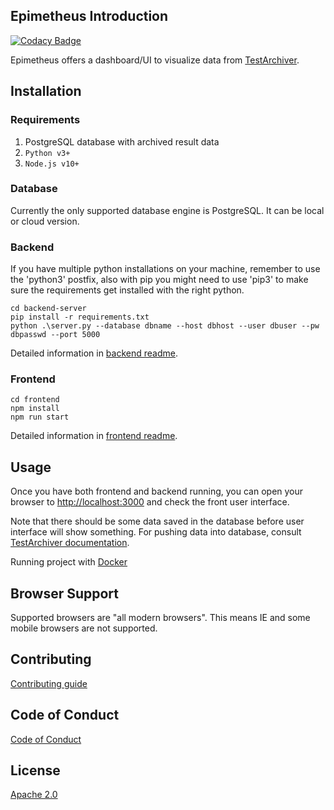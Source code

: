 ## Epimetheus Introduction

[![Codacy Badge](https://api.codacy.com/project/badge/Grade/2540205769b54d6ab25426c2158a2f70)](https://app.codacy.com/gh/salabs/Epimetheus?utm_source=github.com&utm_medium=referral&utm_content=salabs/Epimetheus&utm_campaign=Badge_Grade_Dashboard)

Epimetheus offers a dashboard/UI to visualize data from [TestArchiver](https://github.com/salabs/TestArchiver).

## Installation

### Requirements

1) PostgreSQL database with archived result data
2) `Python v3+`
3) `Node.js v10+`

### Database

Currently the only supported database engine is PostgreSQL. It can be local or cloud version.

### Backend

If you have multiple python installations on your machine, remember to use the 'python3' postfix,
also with pip you might need to use 'pip3' to make sure the requirements get installed with the right python. 

```
cd backend-server
pip install -r requirements.txt
python .\server.py --database dbname --host dbhost --user dbuser --pw dbpasswd --port 5000
```

Detailed information in [backend readme](backend_server/README.md).

### Frontend

```
cd frontend
npm install
npm run start
```

Detailed information in [frontend readme](frontend/README.md).

## Usage

Once you have both frontend and backend running, you can open your browser to [http://localhost:3000](http://localhost:3000) and check the front user interface.

Note that there should be some data saved in the database before user interface will show something. For pushing data into database, consult [TestArchiver documentation](https://github.com/salabs/TestArchiver).

Running project with [Docker](/README-docker.md)

## Browser Support

Supported browsers are "all modern browsers". This means IE and some mobile browsers are not supported.

## Contributing

[Contributing guide](CONTRIBUTING.md)

## Code of Conduct

[Code of Conduct](CODE_OF_CONDUCT.md)

## License

[Apache 2.0](https://choosealicense.com/licenses/apache-2.0/)
